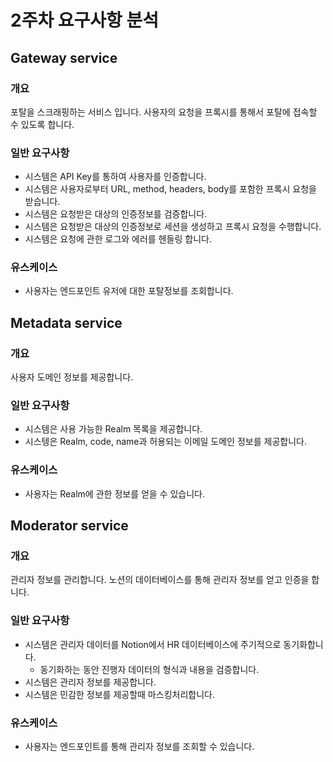 # 2주차 요구사항 분석

## Gateway service

### 개요

포탈을 스크래핑하는 서비스 입니다. 사용자의 요청을 프록시를 통해서 포탈에 접속할 수 있도록 합니다.

### 일반 요구사항

- 시스템은 API Key를 통하여 사용자를 인증합니다.
- 시스템은 사용자로부터 URL, method, headers, body를 포함한 프록시 요청을 받습니다.
- 시스템은 요청받은 대상의 인증정보를 검증합니다.
- 시스템은 요청받은 대상의 인증정보로 세션을 생성하고 프록시 요청을 수행합니다.
- 시스템은 요청에 관한 로그와 에러를 헨들링 합니다.

### 유스케이스

- 사용자는 엔드포인트 유저에 대한 포탈정보를 조회합니다.

## Metadata service

### 개요

사용자 도메인 정보를 제공합니다.

### 일반 요구사항

- 시스템은 사용 가능한 Realm 목록을 제공합니다.
- 시스텡은 Realm, code, name과 허용되는 이메일 도메인 정보를 제공합니다.

### 유스케이스

- 사용자는 Realm에 관한 정보를 얻을 수 있습니다.

## Moderator service

### 개요

관리자 정보를 관리합니다. 노션의 데이터베이스를 통해 관리자 정보를 얻고 인증을 합니다.

### 일반 요구사항

- 시스템은 관리자 데이터를 Notion에서 HR 데이터베이스에 주기적으로 동기화합니다.
	- 동기화하는 동안 진행자 데이터의 형식과 내용을 검증합니다.
- 시스템은 관리자 정보를 제공합니다.
- 시스템은 민감한 정보를 제공할때 마스킹처리합니다.

### 유스케이스

- 사용자는 엔드포인트를 통해 관리자 정보를 조회할 수 있습니다.
